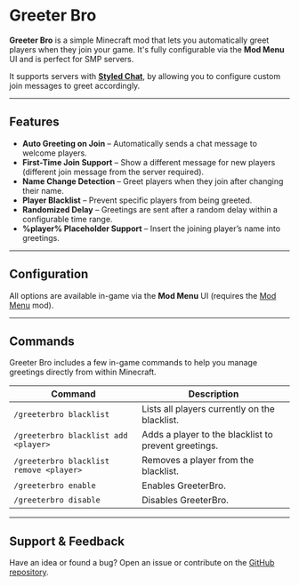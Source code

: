 # Greeter Bro

**Greeter Bro** is a simple Minecraft mod that lets you automatically greet players when they join your game.
It's fully configurable via the **Mod Menu** UI and is perfect for SMP servers.

It supports servers with [**Styled Chat**](https://modrinth.com/mod/styled-chat), by allowing you to configure custom join messages to greet accordingly.

---

## Features

- **Auto Greeting on Join** – Automatically sends a chat message to welcome players.
- **First-Time Join Support** – Show a different message for new players (different join message from the server required).
- **Name Change Detection** – Greet players when they join after changing their name.
- **Player Blacklist** – Prevent specific players from being greeted.
- **Randomized Delay** – Greetings are sent after a random delay within a configurable time range.
- **%player% Placeholder Support** – Insert the joining player’s name into greetings.


---

## Configuration

All options are available in-game via the **Mod Menu** UI (requires the [Mod Menu](https://modrinth.com/mod/modmenu) mod).

---

## Commands

Greeter Bro includes a few in-game commands to help you manage greetings directly from within Minecraft.

| Command                                 | Description                                          |
|-----------------------------------------|------------------------------------------------------|
| `/greeterbro blacklist`                 | Lists all players currently on the blacklist.        |
| `/greeterbro blacklist add <player>`    | Adds a player to the blacklist to prevent greetings. |
| `/greeterbro blacklist remove <player>` | Removes a player from the blacklist.                 |
| `/greeterbro enable`                    | Enables GreeterBro.                                  |
| `/greeterbro disable`                   | Disables GreeterBro.                                 |

---

## Support & Feedback

Have an idea or found a bug? Open an issue or contribute on the [GitHub repository](https://github.com/OrdinarySMP/GreeterBro).